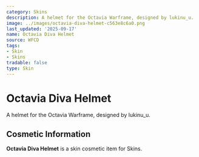 ```yaml
---
category: Skins
description: A helmet for the Octavia Warframe, designed by lukinu_u.
image: ../images/octavia-diva-helmet-c563e8c6a0.png
last_updated: '2025-09-17'
name: Octavia Diva Helmet
source: WFCD
tags:
- Skin
- Skins
tradable: false
type: Skin
---
```


# Octavia Diva Helmet

A helmet for the Octavia Warframe, designed by lukinu_u.

## Cosmetic Information

**Octavia Diva Helmet** is a skin cosmetic item for Skins.

